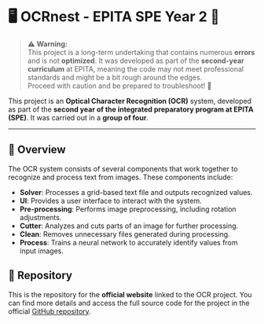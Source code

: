 # 🖥️ OCRnest - EPITA SPE Year 2 🎯 

> ⚠️ **Warning:**  
> This project is a long-term undertaking that contains numerous **errors** and is not **optimized**. It was developed as part of the **second-year curriculum** at EPITA, meaning the code may not meet professional standards and might be a bit rough around the edges.  
> Proceed with caution and be prepared to troubleshoot! 🚧


This project is an **Optical Character Recognition (OCR)** system, developed as part of the **second year of the integrated preparatory program at EPITA (SPE)**. It was carried out in a **group of four**.  

---
## 🧩 Overview

The OCR system consists of several components that work together to recognize and process text from images. These components include:

- **Solver**: Processes a grid-based text file and outputs recognized values.
- **UI**: Provides a user interface to interact with the system.
- **Pre-processing**: Performs image preprocessing, including rotation adjustments.
- **Cutter**: Analyzes and cuts parts of an image for further processing.
- **Clean**: Removes unnecessary files generated during processing.
- **Process**: Trains a neural network to accurately identify values from input images.

## 🔗 Repository  
This is the repository for the **official website** linked to the OCR project. You can find more details and access the full source code for the project in the official [GitHub repository](https://github.com/Florian-Fogliani/OCR).
